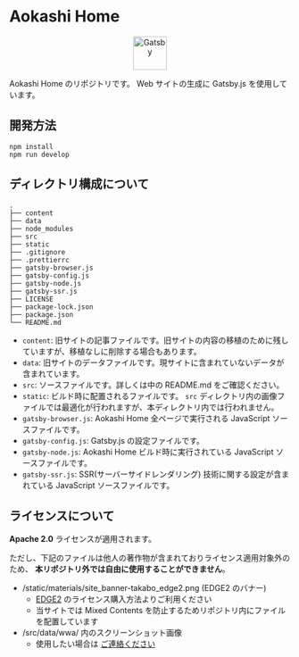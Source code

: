 # Aokashi Home

<p align="center">
  <a href="https://www.gatsbyjs.org">
    <img alt="Gatsby" src="https://www.gatsbyjs.org/monogram.svg" width="60" />
  </a>
</p>

Aokashi Home のリポジトリです。 Web サイトの生成に Gatsby.js を使用しています。

## 開発方法
```
npm install
npm run develop
```

## ディレクトリ構成について

    .
    ├── content
    ├── data
    ├── node_modules
    ├── src
    ├── static
    ├── .gitignore
    ├── .prettierrc
    ├── gatsby-browser.js
    ├── gatsby-config.js
    ├── gatsby-node.js
    ├── gatsby-ssr.js
    ├── LICENSE
    ├── package-lock.json
    ├── package.json
    └── README.md

- `content`: 旧サイトの記事ファイルです。旧サイトの内容の移植のために残していますが、移植なしに削除する場合もあります。
- `data`: 旧サイトのデータファイルです。現サイトに含まれていないデータが含まれています。
- `src`: ソースファイルです。詳しくは中の README.md をご確認ください。
- `static`: ビルド時に配置されるファイルです。 `src` ディレクトリ内の画像ファイルでは最適化が行われますが、本ディレクトリ内では行われません。
- `gatsby-browser.js`: Aokashi Home 全ページで実行される JavaScript ソースファイルです。
- `gatsby-config.js`: Gatsby.js の設定ファイルです。
- `gatsby-node.js`: Aokashi Home ビルド時に実行されている JavaScript ソースファイルです。
- `gatsby-ssr.js`: SSR(サーバーサイドレンダリング) 技術に関する設定が含まれている JavaScript ソースファイルです。

## ライセンスについて
**Apache 2.0** ライセンスが適用されます。

ただし、下記のファイルは他人の著作物が含まれておりライセンス適用対象外のため、 **本リポジトリ外では自由に使用することができません**。

- /static/materials/site_banner-takabo_edge2.png (EDGE2 のバナー)
    - [EDGE2](http://takabosoft.com/edge2) のライセンス購入方法よりご利用ください
    - 当サイトでは Mixed Contents を防止するためリポジトリ内にファイルを配置しています
- /src/data/wwa/ 内のスクリーンショット画像
    - 使用したい場合は [ご連絡ください](https://www.aokashi.net/about)
